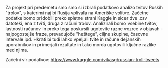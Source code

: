 Za projekt pri predemetu smo smo si izbrali podatkovo analizo tvitov Ruskih "trolov", s katerimi naj bi Rusija vplivala na Ameriške volitve.
Začetne podatke bomo pridobili preko spletne strani Kaggle in sicer dve .csv datoteki, ena z tviti, druga z računi trolov.
Analizirali bomo vsebine tvitov, lastnosti računov in preko tega poskusili ugotovite razne vozrce v objavah - najpogostejše fraze, prevadujoče "heštege", ciljne skupine, časovne intervale ipd.
Hkrati bi tudi lahko vpeljali tvite in račune dejanskih uporabnikov in primerjali rezultate in tako morda ugotovili ključne razlike med njima.

Začetni vir podatkov:
https://www.kaggle.com/vikasg/russian-troll-tweets
